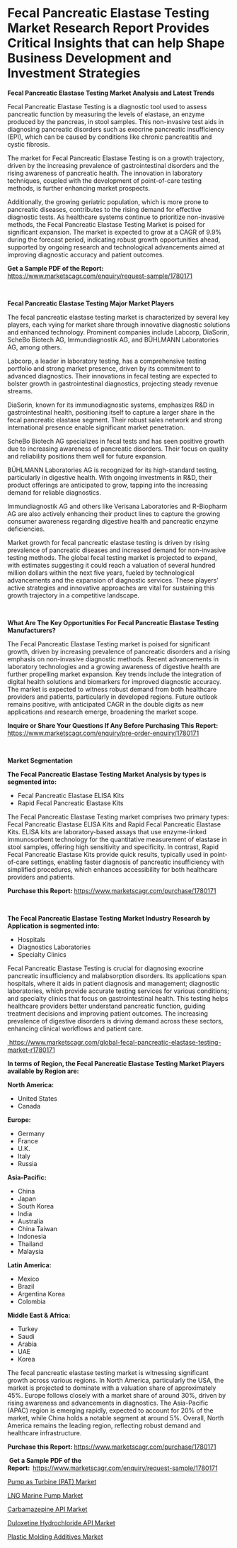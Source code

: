 <p><h1>Fecal Pancreatic Elastase Testing Market Research Report Provides Critical Insights that can help Shape Business Development and Investment Strategies</h1></p><p><strong>Fecal Pancreatic Elastase Testing Market Analysis and Latest Trends</strong></p>
<p><p>Fecal Pancreatic Elastase Testing is a diagnostic tool used to assess pancreatic function by measuring the levels of elastase, an enzyme produced by the pancreas, in stool samples. This non-invasive test aids in diagnosing pancreatic disorders such as exocrine pancreatic insufficiency (EPI), which can be caused by conditions like chronic pancreatitis and cystic fibrosis. </p><p>The market for Fecal Pancreatic Elastase Testing is on a growth trajectory, driven by the increasing prevalence of gastrointestinal disorders and the rising awareness of pancreatic health. The innovation in laboratory techniques, coupled with the development of point-of-care testing methods, is further enhancing market prospects. </p><p>Additionally, the growing geriatric population, which is more prone to pancreatic diseases, contributes to the rising demand for effective diagnostic tests. As healthcare systems continue to prioritize non-invasive methods, the Fecal Pancreatic Elastase Testing Market is poised for significant expansion. The market is expected to grow at a CAGR of 9.9% during the forecast period, indicating robust growth opportunities ahead, supported by ongoing research and technological advancements aimed at improving diagnostic accuracy and patient outcomes.</p></p>
<p><strong>Get a Sample PDF of the Report:&nbsp;</strong> <a href="https://www.marketscagr.com/enquiry/request-sample/1780171?utm_campaign=1615&utm_medium=2&utm_source=Github&utm_content=ia&utm_term=13102024&utm_id=fecal-pancreatic-elastase-testing">https://www.marketscagr.com/enquiry/request-sample/1780171</a></p>
<p>&nbsp;</p>
<p><strong>Fecal Pancreatic Elastase Testing Major Market Players</strong></p>
<p><p>The fecal pancreatic elastase testing market is characterized by several key players, each vying for market share through innovative diagnostic solutions and enhanced technology. Prominent companies include Labcorp, DiaSorin, ScheBo Biotech AG, Immundiagnostik AG, and BÜHLMANN Laboratories AG, among others.</p><p>Labcorp, a leader in laboratory testing, has a comprehensive testing portfolio and strong market presence, driven by its commitment to advanced diagnostics. Their innovations in fecal testing are expected to bolster growth in gastrointestinal diagnostics, projecting steady revenue streams.</p><p>DiaSorin, known for its immunodiagnostic systems, emphasizes R&D in gastrointestinal health, positioning itself to capture a larger share in the fecal pancreatic elastase segment. Their robust sales network and strong international presence enable significant market penetration.</p><p>ScheBo Biotech AG specializes in fecal tests and has seen positive growth due to increasing awareness of pancreatic disorders. Their focus on quality and reliability positions them well for future expansion.</p><p>BÜHLMANN Laboratories AG is recognized for its high-standard testing, particularly in digestive health. With ongoing investments in R&D, their product offerings are anticipated to grow, tapping into the increasing demand for reliable diagnostics.</p><p>Immundiagnostik AG and others like Verisana Laboratories and R-Biopharm AG are also actively enhancing their product lines to capture the growing consumer awareness regarding digestive health and pancreatic enzyme deficiencies.</p><p>Market growth for fecal pancreatic elastase testing is driven by rising prevalence of pancreatic diseases and increased demand for non-invasive testing methods. The global fecal testing market is projected to expand, with estimates suggesting it could reach a valuation of several hundred million dollars within the next five years, fueled by technological advancements and the expansion of diagnostic services. These players' active strategies and innovative approaches are vital for sustaining this growth trajectory in a competitive landscape.</p></p>
<p>&nbsp;</p>
<p><strong>What Are The Key Opportunities For Fecal Pancreatic Elastase Testing Manufacturers?</strong></p>
<p><p>The Fecal Pancreatic Elastase Testing market is poised for significant growth, driven by increasing prevalence of pancreatic disorders and a rising emphasis on non-invasive diagnostic methods. Recent advancements in laboratory technologies and a growing awareness of digestive health are further propelling market expansion. Key trends include the integration of digital health solutions and biomarkers for improved diagnostic accuracy. The market is expected to witness robust demand from both healthcare providers and patients, particularly in developed regions. Future outlook remains positive, with anticipated CAGR in the double digits as new applications and research emerge, broadening the market scope.</p></p>
<p><strong>Inquire or Share Your Questions If Any Before Purchasing This Report:</strong> <a href="https://www.marketscagr.com/enquiry/pre-order-enquiry/1780171?utm_campaign=1615&utm_medium=2&utm_source=Github&utm_content=ia&utm_term=13102024&utm_id=fecal-pancreatic-elastase-testing">https://www.marketscagr.com/enquiry/pre-order-enquiry/1780171</a></p>
<p>&nbsp;</p>
<p><strong>Market Segmentation</strong></p>
<p><strong>The Fecal Pancreatic Elastase Testing Market Analysis by types is segmented into:</strong></p>
<p><ul><li>Fecal Pancreatic Elastase ELISA Kits</li><li>Rapid Fecal Pancreatic Elastase Kits</li></ul></p>
<p><p>The Fecal Pancreatic Elastase Testing market comprises two primary types: Fecal Pancreatic Elastase ELISA Kits and Rapid Fecal Pancreatic Elastase Kits. ELISA kits are laboratory-based assays that use enzyme-linked immunosorbent technology for the quantitative measurement of elastase in stool samples, offering high sensitivity and specificity. In contrast, Rapid Fecal Pancreatic Elastase Kits provide quick results, typically used in point-of-care settings, enabling faster diagnosis of pancreatic insufficiency with simplified procedures, which enhances accessibility for both healthcare providers and patients.</p></p>
<p><strong>Purchase this Report:&nbsp;</strong><a href="https://www.marketscagr.com/purchase/1780171?utm_campaign=1615&utm_medium=2&utm_source=Github&utm_content=ia&utm_term=13102024&utm_id=fecal-pancreatic-elastase-testing">https://www.marketscagr.com/purchase/1780171</a></p>
<p>&nbsp;</p>
<p><strong>The Fecal Pancreatic Elastase Testing Market Industry Research by Application is segmented into:</strong></p>
<p><ul><li>Hospitals</li><li>Diagnostics Laboratories</li><li>Specialty Clinics</li></ul></p>
<p><p>Fecal Pancreatic Elastase Testing is crucial for diagnosing exocrine pancreatic insufficiency and malabsorption disorders. Its applications span hospitals, where it aids in patient diagnosis and management; diagnostic laboratories, which provide accurate testing services for various conditions; and specialty clinics that focus on gastrointestinal health. This testing helps healthcare providers better understand pancreatic function, guiding treatment decisions and improving patient outcomes. The increasing prevalence of digestive disorders is driving demand across these sectors, enhancing clinical workflows and patient care.</p></p>
<p><a href="https://www.marketscagr.com/global-fecal-pancreatic-elastase-testing-market-r1780171?utm_campaign=1615&utm_medium=2&utm_source=Github&utm_content=ia&utm_term=13102024&utm_id=fecal-pancreatic-elastase-testing">&nbsp;https://www.marketscagr.com/global-fecal-pancreatic-elastase-testing-market-r1780171</a></p>
<p><strong>In terms of Region, the Fecal Pancreatic Elastase Testing Market Players available by Region are:</strong></p>
<p>
    <p> <strong> North America: </strong>
        <ul>
            <li>United States</li>
            <li>Canada</li>
        </ul>
        </p> 
    <p> <strong> Europe: </strong>
        <ul>
            <li>Germany</li>
            <li>France</li>
            <li>U.K.</li>
            <li>Italy</li>
            <li>Russia</li>
        </ul>
        </p> 
    <p> <strong> Asia-Pacific: </strong>
        <ul>
            <li>China</li>
            <li>Japan</li>
            <li>South Korea</li>
            <li>India</li>
            <li>Australia</li>
            <li>China Taiwan</li>
            <li>Indonesia</li>
            <li>Thailand</li>
            <li>Malaysia</li>
        </ul>
        </p> 
    <p> <strong> Latin America: </strong>
        <ul>
            <li>Mexico</li>
            <li>Brazil</li>
            <li>Argentina Korea</li>
            <li>Colombia</li>
        </ul>
        </p> 
    <p> <strong> Middle East & Africa: </strong>
        <ul>
            <li>Turkey</li>
            <li>Saudi</li>
            <li>Arabia</li>
            <li>UAE</li>
            <li>Korea</li>
        </ul>
    </p>
    </p>
<p><p>The fecal pancreatic elastase testing market is witnessing significant growth across various regions. In North America, particularly the USA, the market is projected to dominate with a valuation share of approximately 45%. Europe follows closely with a market share of around 30%, driven by rising awareness and advancements in diagnostics. The Asia-Pacific (APAC) region is emerging rapidly, expected to account for 20% of the market, while China holds a notable segment at around 5%. Overall, North America remains the leading region, reflecting robust demand and healthcare infrastructure.</p></p>
<p><strong>Purchase this Report: </strong><a href="https://www.marketscagr.com/purchase/1780171?utm_campaign=1615&utm_medium=2&utm_source=Github&utm_content=ia&utm_term=13102024&utm_id=fecal-pancreatic-elastase-testing">https://www.marketscagr.com/purchase/1780171</a></p>
<p>&nbsp;<strong>Get a Sample PDF of the Report:&nbsp;&nbsp;</strong><a href="https://www.marketscagr.com/enquiry/request-sample/1780171?utm_campaign=1615&utm_medium=2&utm_source=Github&utm_content=ia&utm_term=13102024&utm_id=fecal-pancreatic-elastase-testing">https://www.marketscagr.com/enquiry/request-sample/1780171</a></p>
<p><strong></strong></p>
<p><p><a href="https://www.linkedin.com/pulse/analyzing-key-drivers-pump-turbine-pat-market-trends-future-kequc?utm_campaign=1615&utm_medium=2&utm_source=Github&utm_content=ia&utm_term=13102024&utm_id=fecal-pancreatic-elastase-testing">Pump as Turbine (PAT) Market</a></p><p><a href="https://www.linkedin.com/pulse/lng-marine-pump-market-research-report-forecast-growth-prospects-a9ruc?utm_campaign=1615&utm_medium=2&utm_source=Github&utm_content=ia&utm_term=13102024&utm_id=fecal-pancreatic-elastase-testing">LNG Marine Pump Market</a></p><p><a href="https://www.linkedin.com/pulse/key-drivers-carbamazepine-api-market-trends-future-outlook-j5h7e?utm_campaign=1615&utm_medium=2&utm_source=Github&utm_content=ia&utm_term=13102024&utm_id=fecal-pancreatic-elastase-testing">Carbamazepine API Market</a></p><p><a href="https://www.linkedin.com/pulse/consumer-behavior-shifts-duloxetine-hydrochloride-api-gague?utm_campaign=1615&utm_medium=2&utm_source=Github&utm_content=ia&utm_term=13102024&utm_id=fecal-pancreatic-elastase-testing">Duloxetine Hydrochloride API Market</a></p><p><a href="https://www.linkedin.com/pulse/global-plastic-molding-additives-industry-research-report-tsf0e?utm_campaign=1615&utm_medium=2&utm_source=Github&utm_content=ia&utm_term=13102024&utm_id=fecal-pancreatic-elastase-testing">Plastic Molding Additives Market</a></p></p>